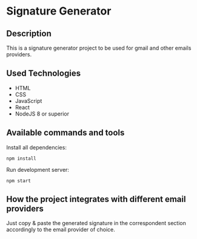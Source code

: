 # Signature Generator

## Description
This is a signature generator project to be used for gmail and other emails providers.

## Used Technologies
- HTML
- CSS
- JavaScript
- React
- NodeJS 8 or superior

## Available commands and tools

Install all dependencies:
```
npm install
```

Run development server:
```
npm start
```

## How the project integrates with different email providers
Just copy & paste the generated signature in the correspondent section accordingly to the email provider of choice.
